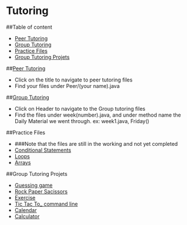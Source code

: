 # Tutoring

##Table of content 
- [Peer Tutoring](#Peer-Tutoring)
- [Group Tutoring](#Group-Tutoring)
- [Practice Files](#Practice-Files)
- [Group Tutoring Projets](#Group-Tutoring-Projets)
  
##[Peer Tutoring](https://github.com/REAPERali00/Tutoring/tree/main/Tutoring/src/Peer)
- Click on the title to navigate to peer tutoring files 
- Find your files under Peer/(your name).java

##[Group Tutoring](https://github.com/REAPERali00/Tutoring/tree/main/Tutoring/src/Weekly)
- Click on Header to navigate to the Group tutoring files 
- Find the files under week(number).java, and under method name the Daily Material we went through. ex: week1.java, Friday()

##Practice Files
- ###Note that the files are still in the working and not yet completed
- [Conditional Statements](https://github.com/REAPERali00/Tutoring/blob/main/Tutoring/src/Practice/Conditional_statments.java)
- [Loops](https://github.com/REAPERali00/Tutoring/blob/main/Tutoring/src/Practice/Loops.java)
- [Arrays](https://github.com/REAPERali00/Tutoring/blob/main/Tutoring/src/Practice/Array_practice.java)

##Group Tutoring Projets
- [Guessing game](https://github.com/REAPERali00/Tutoring/blob/main/Tutoring/src/Weekly/Guessing_Game.java)
- [Rock Paper Sacissors](#Group-Tutoring-Projets)
- [Exercise](https://github.com/REAPERali00/Tutoring/blob/main/Tutoring/src/Exercise/Exercise.java)
- [Tic Tac To_ command line](https://github.com/REAPERali00/Tutoring/blob/main/Tutoring/src/TicTacToe/TicTacToe.java)
- [Calendar](https://github.com/REAPERali00/Tutoring/tree/main/Tutoring/src/Calendar)
- [Calculator](https://github.com/REAPERali00/Tutoring/blob/main/Tutoring/src/Calculator/Calculator.java)
